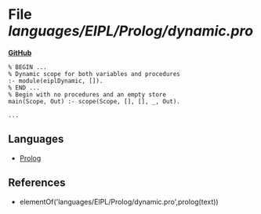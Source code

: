 # File _languages/EIPL/Prolog/dynamic.pro_
**[GitHub](https://github.com/softlang/yas/blob/master/languages/EIPL/Prolog/dynamic.pro)**
```
% BEGIN ...
% Dynamic scope for both variables and procedures
:- module(eiplDynamic, []).
% END ...
% Begin with no procedures and an empty store
main(Scope, Out) :- scope(Scope, [], [], _, Out).

...
```

## Languages
* [Prolog](../languages/Prolog.md)

## References
* elementOf('languages/EIPL/Prolog/dynamic.pro',prolog(text))
